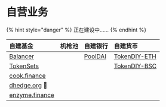 # 自营业务

{% hint style="danger" %}
正在建设中……
{% endhint %}

| 自建基金 | 机枪池 | 自建银行 | 自建货币 |
| :--- | :--- | :--- | :--- |
| [Balancer](https://balancer.fi/) |  | [PoolDAI](https://zeframlou.github.io/pooldai/) | [TokenDIY-ETH](http://tokendiy.defiplot.com/#/) |
| [TokenSets](https://www.tokensets.com/) |  |  | [TokenDIY-BSC](http://bsc.tokendiy.defiplot.com/#/) |
| [cook.finance](https://www.cook.finance/) |  |  |  |
| [dhedge.org](https://www.dhedge.org/) 🚩 |  |  |  |
| [enzyme.finance](https://enzyme.finance/) |  |  |  |



